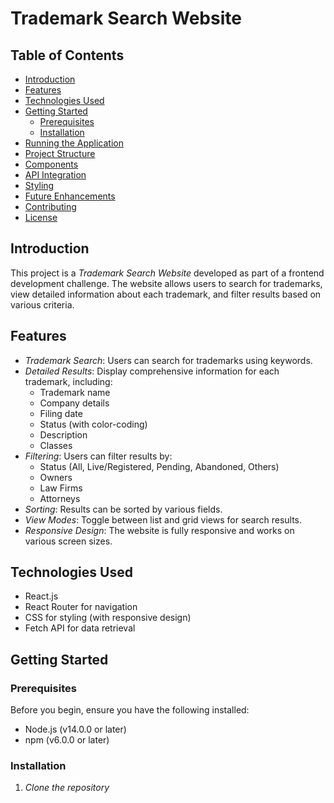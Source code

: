 # Trademark Search Website

## Table of Contents
- [Introduction](#introduction)
- [Features](#features)
- [Technologies Used](#technologies-used)
- [Getting Started](#getting-started)
  - [Prerequisites](#prerequisites)
  - [Installation](#installation)
- [Running the Application](#running-the-application)
- [Project Structure](#project-structure)
- [Components](#components)
- [API Integration](#api-integration)
- [Styling](#styling)
- [Future Enhancements](#future-enhancements)
- [Contributing](#contributing)
- [License](#license)

## Introduction

This project is a *Trademark Search Website* developed as part of a frontend development challenge. The website allows users to search for trademarks, view detailed information about each trademark, and filter results based on various criteria.

## Features

- *Trademark Search*: Users can search for trademarks using keywords.
- *Detailed Results*: Display comprehensive information for each trademark, including:
  - Trademark name
  - Company details
  - Filing date
  - Status (with color-coding)
  - Description
  - Classes
- *Filtering*: Users can filter results by:
  - Status (All, Live/Registered, Pending, Abandoned, Others)
  - Owners
  - Law Firms
  - Attorneys
- *Sorting*: Results can be sorted by various fields.
- *View Modes*: Toggle between list and grid views for search results.
- *Responsive Design*: The website is fully responsive and works on various screen sizes.

## Technologies Used

- React.js
- React Router for navigation
- CSS for styling (with responsive design)
- Fetch API for data retrieval

## Getting Started

### Prerequisites

Before you begin, ensure you have the following installed:
- Node.js (v14.0.0 or later)
- npm (v6.0.0 or later)

### Installation

1. *Clone the repository*
